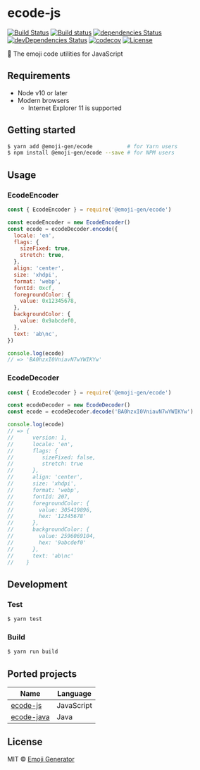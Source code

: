 # ecode-js
[![Build Status](https://travis-ci.org/emoji-gen/ecode-js.svg?branch=master)](https://travis-ci.org/emoji-gen/ecode-js)
[![Build status](https://ci.appveyor.com/api/projects/status/4i9qw1phn1x8jl4c/branch/master?svg=true)](https://ci.appveyor.com/project/pine/ecode-js/branch/master)
[![dependencies Status](https://david-dm.org/emoji-gen/ecode-js/status.svg)](https://david-dm.org/emoji-gen/ecode-js)
[![devDependencies Status](https://david-dm.org/emoji-gen/ecode-js/dev-status.svg)](https://david-dm.org/emoji-gen/ecode-js?type=dev)
[![codecov](https://codecov.io/gh/emoji-gen/ecode-js/branch/master/graph/badge.svg)](https://codecov.io/gh/emoji-gen/ecode-js)
[![License](https://img.shields.io/static/v1?label=License&message=MIT&color=green)](https://opensource.org/licenses/MIT)

:musical_score: The emoji code utilities for JavaScript


## Requirements
- Node v10 or later
- Modern browsers
  - Internet Explorer 11 is supported

## Getting started

```bash
$ yarn add @emoji-gen/ecode           # for Yarn users
$ npm install @emoji-gen/ecode --save # for NPM users
```

## Usage
### EcodeEncoder

```js
const { EcodeEncoder } = require('@emoji-gen/ecode')

const ecodeEncoder = new EcodeEncoder()
const ecode = ecodeDecoder.encode({
  locale: 'en',
  flags: {
    sizeFixed: true,
    stretch: true,
  },
  align: 'center',
  size: 'xhdpi',
  format: 'webp',
  fontId: 0xcf,
  foregroundColor: {
    value: 0x12345678,
  },
  backgroundColor: {
    value: 0x9abcdef0,
  },
  text: 'ab\nc',
})

console.log(ecode)
// => 'BA0hzxI0VniavN7wYWIKYw'
```

### EcodeDecoder

```js
const { EcodeDecoder } = require('@emoji-gen/ecode')

const ecodeDecoder = new EcodeDecoder()
const ecode = ecodeDecoder.decode('BA0hzxI0VniavN7wYWIKYw')

console.log(ecode)
// => {
//      version: 1,
//      locale: 'en',
//      flags: {
//         sizeFixed: false,
//         stretch: true
//      },
//      align: 'center',
//      size: 'xhdpi',
//      format: 'webp',
//      fontId: 207,
//      foregroundColor: {
//        value: 305419896,
//        hex: '12345678'
//      },
//      backgroundColor: {
//        value: 2596069104,
//        hex: '9abcdef0'
//      },
//      text: 'ab\nc'
//    }
```

## Development
### Test

```bash
$ yarn test
```

### Build

```bash
$ yarn run build
```

## Ported projects

|Name|Language|
|----|--------|
|[ecode-js](https://github.com/emoji-gen/ecode-js)|JavaScript|
|[ecode-java](https://github.com/emoji-gen/ecode-java)|Java|

## License
MIT &copy; [Emoji Generator](https://emoji-gen.ninja)
